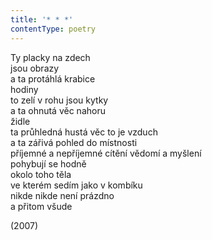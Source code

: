 ```yaml
---
title: '* * *'
contentType: poetry
---
```


<section>

Ty placky na zdech  
jsou obrazy  
a ta protáhlá krabice  
hodiny  
to zelí v rohu jsou kytky  
a ta ohnutá věc nahoru  
židle  
ta průhledná hustá věc to je vzduch  
a ta zářivá pohled do místnosti  
příjemné a nepříjemné cítění vědomí a myšlení  
pohybují se hodně  
okolo toho těla  
ve kterém sedím jako v kombíku  
nikde nikde není prázdno  
a přitom všude

</section>

<section>

(2007)

</section>

